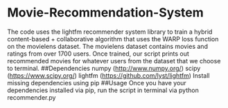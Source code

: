 # Movie-Recommendation-System
The code uses the lightfm recommender system library to train a hybrid content-based + collaborative algorithm that uses the WARP loss function on the movielens dataset. The movielens dataset contains movies and ratings from over 1700 users. Once trained, our script prints out recommended movies for whatever users from the dataset that we choose to terminal.  ##Dependencies  numpy (http://www.numpy.org/) scipy (https://www.scipy.org/) lightfm (https://github.com/lyst/lightfm) Install missing dependencies using pip  ##Usage  Once you have your dependencies installed via pip, run the script in terminal via  python recommender.py
